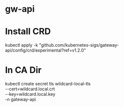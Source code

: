 # gw-api

# Install CRD
kubectl apply -k "github.com/kubernetes-sigs/gateway-api/config/crd/experimental?ref=v1.2.0"


# In CA Dir
kubectl create secret tls wildcard-local-tls \
  --cert=wildcard.local.crt \
  --key=wildcard.local.key \
  -n gateway-api